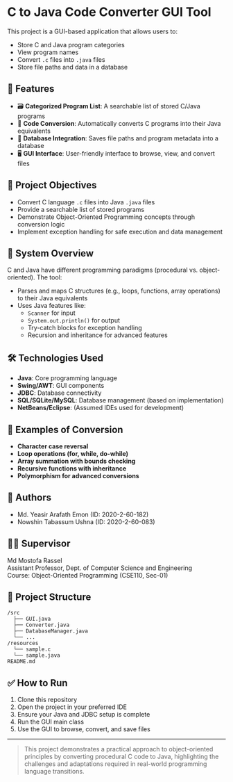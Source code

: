 # C to Java Code Converter GUI Tool

This project is a GUI-based application that allows users to:
- Store C and Java program categories
- View program names
- Convert `.c` files into `.java` files
- Store file paths and data in a database

## 📌 Features

- 🗃️ **Categorized Program List**: A searchable list of stored C/Java programs
- 🔄 **Code Conversion**: Automatically converts C programs into their Java equivalents
- 💾 **Database Integration**: Saves file paths and program metadata into a database
- 🖥️ **GUI Interface**: User-friendly interface to browse, view, and convert files

## 🎯 Project Objectives

- Convert C language `.c` files into Java `.java` files
- Provide a searchable list of stored programs
- Demonstrate Object-Oriented Programming concepts through conversion logic
- Implement exception handling for safe execution and data management

## 🧠 System Overview

C and Java have different programming paradigms (procedural vs. object-oriented). The tool:
- Parses and maps C structures (e.g., loops, functions, array operations) to their Java equivalents
- Uses Java features like:
  - `Scanner` for input
  - `System.out.println()` for output
  - Try-catch blocks for exception handling
  - Recursion and inheritance for advanced features

## 🛠️ Technologies Used

- **Java**: Core programming language
- **Swing/AWT**: GUI components
- **JDBC**: Database connectivity
- **SQL/SQLite/MySQL**: Database management (based on implementation)
- **NetBeans/Eclipse**: (Assumed IDEs used for development)

## 🧪 Examples of Conversion

- **Character case reversal**
- **Loop operations (for, while, do-while)**
- **Array summation with bounds checking**
- **Recursive functions with inheritance**
- **Polymorphism for advanced conversions**

## 🧾 Authors

- Md. Yeasir Arafath Emon (ID: 2020-2-60-182)
- Nowshin Tabassum Ushna (ID: 2020-2-60-083)

## 🧑‍🏫 Supervisor

Md Mostofa Rassel  
Assistant Professor, Dept. of Computer Science and Engineering  
Course: Object-Oriented Programming (CSE110, Sec-01)

## 📁 Project Structure

```
/src
  ├── GUI.java
  ├── Converter.java
  ├── DatabaseManager.java
  └── ...
/resources
  └── sample.c
  └── sample.java
README.md
```

## ✅ How to Run

1. Clone this repository
2. Open the project in your preferred IDE
3. Ensure your Java and JDBC setup is complete
4. Run the GUI main class
5. Use the GUI to browse, convert, and save files

---

> This project demonstrates a practical approach to object-oriented principles by converting procedural C code to Java, highlighting the challenges and adaptations required in real-world programming language transitions.
